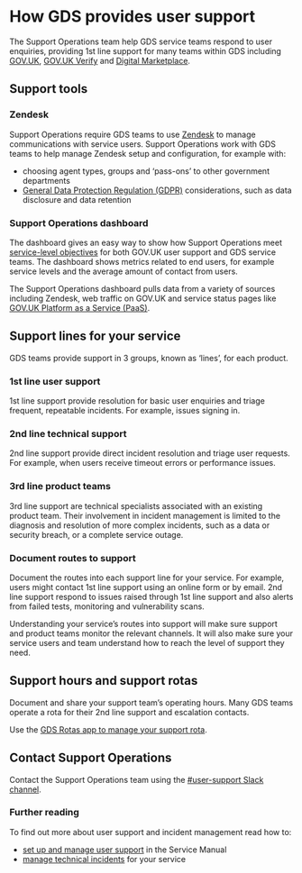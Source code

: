# How GDS provides user support

The Support Operations team help GDS service teams respond to user enquiries, providing 1st line support for many teams within GDS including [GOV.UK](https://www.gov.uk/), [GOV.UK Verify](https://www.gov.uk/government/publications/introducing-govuk-verify/introducing-govuk-verify) and [Digital Marketplace](https://www.digitalmarketplace.service.gov.uk/).

## Support tools

### Zendesk

Support Operations require GDS teams to use [Zendesk](https://www.zendesk.com/) to manage communications with service users. Support Operations work with GDS teams to help manage Zendesk setup and configuration, for example with:

- choosing agent types, groups and ‘pass-ons’ to other government departments
- [General Data Protection Regulation (GDPR)](https://ico.org.uk/for-organisations/guide-to-the-general-data-protection-regulation-gdpr/) considerations, such as data disclosure and data retention

### Support Operations dashboard

The dashboard gives an easy way to show how Support Operations meet [service-level objectives](https://gds-way.cloudapps.digital/standards/slis.html) for both GOV.UK user support and GDS service teams. The dashboard shows metrics related to end users, for example service levels and the average amount of contact from users.

The Support Operations dashboard pulls data from a variety of sources including Zendesk, web traffic on GOV.UK and service status pages like [GOV.UK Platform as a Service (PaaS)](https://status.cloud.service.gov.uk/).

## Support lines for your service

GDS teams provide support in 3 groups, known as ‘lines’, for each product.

### 1st line user support

1st line support provide resolution for basic user enquiries and triage frequent, repeatable incidents. For example, issues signing in.

### 2nd line technical support

2nd line support provide direct incident resolution and triage user requests. For example, when users receive timeout errors or performance issues.

### 3rd line product teams

3rd line support are technical specialists associated with an existing product team. Their involvement in incident management is limited to the diagnosis and resolution of more complex incidents, such as a data or security breach, or a complete service outage.

### Document routes to support

Document the routes into each support line for your service. For example, users might contact 1st line support using an online form or by email. 2nd line support respond to issues raised through 1st line support and also alerts from failed tests, monitoring and vulnerability scans.

Understanding your service’s routes into support will make sure support and product teams monitor the relevant channels. It will also make sure your service users and team understand how to reach the level of support they need.

## Support hours and support rotas

Document and share your support team’s operating hours. Many GDS teams operate a rota for their 2nd line support and escalation contacts.

Use the [GDS Rotas app to manage your support rota](https://rotas.cloudapps.digital/).

## Contact Support Operations

Contact the Support Operations team using the [#user-support Slack channel](https://gds.slack.com/messages/CADFJBDQU/details/#).

### Further reading

To find out more about user support and incident management read how to:

* [set up and manage user support](https://www.gov.uk/service-manual/helping-people-to-use-your-service/set-up-and-manage-user-support) in the Service Manual
* [manage technical incidents](incident-management.html) for your service